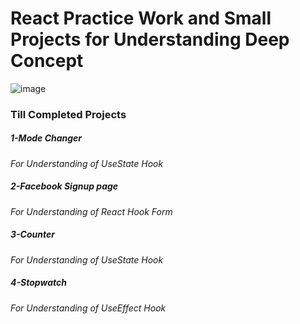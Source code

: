 # React Practice Work and Small Projects for Understanding Deep Concept
![image](https://github.com/user-attachments/assets/f0517c43-e3ab-45ae-8f4b-a3f61414e538)

### Till Completed Projects
##### 1-Mode Changer
*For Understanding of UseState Hook*
##### 2-Facebook Signup page
*For Understanding of React Hook Form*
##### 3-Counter
*For Understanding of UseState Hook*
##### 4-Stopwatch
*For Understanding of UseEffect Hook*

